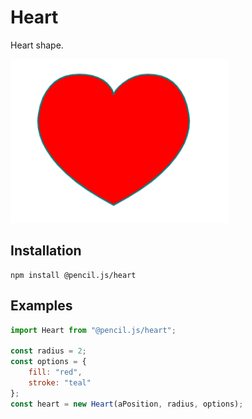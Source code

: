 # Heart

Heart shape.

![Heart example](../../media/examples/heart.png)


## Installation

    npm install @pencil.js/heart


## Examples

```js
import Heart from "@pencil.js/heart";

const radius = 2;
const options = {
    fill: "red",
    stroke: "teal"
};
const heart = new Heart(aPosition, radius, options);
```
